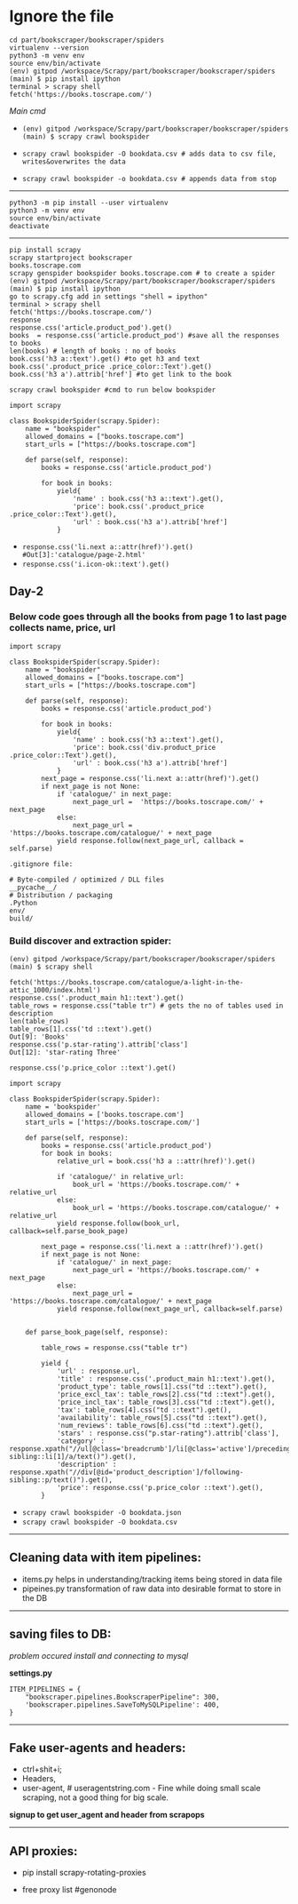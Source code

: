 # Ignore the file

```
cd part/bookscraper/bookscraper/spiders
virtualenv --version
python3 -m venv env
source env/bin/activate
(env) gitpod /workspace/Scrapy/part/bookscraper/bookscraper/spiders (main) $ pip install ipython
terminal > scrapy shell
fetch('https://books.toscrape.com/')
```

*Main cmd* 
- `(env) gitpod /workspace/Scrapy/part/bookscraper/bookscraper/spiders (main) $ scrapy crawl bookspider`

- `scrapy crawl bookspider -O bookdata.csv # adds data to csv file, writes&overwrites the data`
- `scrapy crawl bookspider -o bookdata.csv # appends data from stop `

----
```
python3 -m pip install --user virtualenv
python3 -m venv env
source env/bin/activate
deactivate
```
----

```
pip install scrapy
scrapy startproject bookscraper
books.toscrape.com
scrapy genspider bookspider books.toscrape.com # to create a spider
(env) gitpod /workspace/Scrapy/part/bookscraper/bookscraper/spiders (main) $ pip install ipython
go to scrapy.cfg add in settings "shell = ipython"
terminal > scrapy shell
fetch('https://books.toscrape.com/')
response
response.css('article.product_pod').get()
books  = response.css('article.product_pod') #save all the responses to books
len(books) # length of books : no of books
book.css('h3 a::text').get() #to get h3 and text
book.css('.product_price .price_color::Text').get() 
book.css('h3 a').attrib['href'] #to get link to the book
```
`scrapy crawl bookspider #cmd to run below bookspider`

```
import scrapy

class BookspiderSpider(scrapy.Spider):
    name = "bookspider"
    allowed_domains = ["books.toscrape.com"]
    start_urls = ["https://books.toscrape.com"]

    def parse(self, response):
        books = response.css('article.product_pod')

        for book in books:
            yield{
                'name' : book.css('h3 a::text').get(),
                'price': book.css('.product_price .price_color::Text').get(),
                'url' : book.css('h3 a').attrib['href']
            }
```

- `response.css('li.next a::attr(href)').get() #Out[3]:'catalogue/page-2.html'`
- `response.css('i.icon-ok::text').get()`

## Day-2
### Below code goes through all the books from page 1 to last page collects name, price, url
```
import scrapy

class BookspiderSpider(scrapy.Spider):
    name = "bookspider"
    allowed_domains = ["books.toscrape.com"]
    start_urls = ["https://books.toscrape.com"]

    def parse(self, response):
        books = response.css('article.product_pod')

        for book in books:
            yield{
                'name' : book.css('h3 a::text').get(),
                'price': book.css('div.product_price .price_color::Text').get(),
                'url' : book.css('h3 a').attrib['href']
            }    
        next_page = response.css('li.next a::attr(href)').get()
        if next_page is not None:
            if 'catalogue/' in next_page:
                next_page_url =  'https://books.toscrape.com/' + next_page
            else:
                next_page_url = 'https://books.toscrape.com/catalogue/' + next_page    
            yield response.follow(next_page_url, callback = self.parse)

```
`.gitignore file:`

```
# Byte-compiled / optimized / DLL files
__pycache__/
# Distribution / packaging
.Python
env/
build/
```

### Build discover and extraction spider:
`(env) gitpod /workspace/Scrapy/part/bookscraper/bookscraper/spiders (main) $ scrapy shell`
```
fetch('https://books.toscrape.com/catalogue/a-light-in-the-attic_1000/index.html')
response.css('.product_main h1::text').get()
table_rows = response.css("table tr") # gets the no of tables used in description
len(table_rows)
table_rows[1].css('td ::text').get()
Out[9]: 'Books'
response.css('p.star-rating').attrib['class']
Out[12]: 'star-rating Three'
```
`response.css('p.price_color ::text').get()`
```
import scrapy

class BookspiderSpider(scrapy.Spider):
    name = 'bookspider'
    allowed_domains = ['books.toscrape.com']
    start_urls = ['https://books.toscrape.com/']

    def parse(self, response):
        books = response.css('article.product_pod')
        for book in books:
            relative_url = book.css('h3 a ::attr(href)').get()

            if 'catalogue/' in relative_url:
                book_url = 'https://books.toscrape.com/' + relative_url
            else:
                book_url = 'https://books.toscrape.com/catalogue/' + relative_url
            yield response.follow(book_url, callback=self.parse_book_page)

        next_page = response.css('li.next a ::attr(href)').get()
        if next_page is not None:
            if 'catalogue/' in next_page:
                next_page_url = 'https://books.toscrape.com/' + next_page
            else:
                next_page_url = 'https://books.toscrape.com/catalogue/' + next_page
            yield response.follow(next_page_url, callback=self.parse)


    def parse_book_page(self, response):

        table_rows = response.css("table tr")
        
        yield {
            'url' : response.url,
            'title' : response.css('.product_main h1::text').get(),
            'product_type': table_rows[1].css("td ::text").get(),
            'price_excl_tax': table_rows[2].css("td ::text").get(),
            'price_incl_tax': table_rows[3].css("td ::text").get(),
            'tax': table_rows[4].css("td ::text").get(),
            'availability': table_rows[5].css("td ::text").get(),
            'num_reviews': table_rows[6].css("td ::text").get(),
            'stars' : response.css("p.star-rating").attrib['class'],
            'category' : response.xpath("//ul[@class='breadcrumb']/li[@class='active']/preceding-sibling::li[1]/a/text()").get(),
            'description' : response.xpath("//div[@id='product_description']/following-sibling::p/text()").get(),
            'price': response.css('p.price_color ::text').get(),
        }
```
- `scrapy crawl bookspider -O bookdata.json`
- `scrapy crawl bookspider -O bookdata.csv`

-----------------------------------

## Cleaning data with item pipelines:
- items.py helps in understanding/tracking items being stored in data file
- pipeines.py transformation of raw data into desirable format to store in the DB

-----------------------------------

## saving files to DB:

*problem occured install and connecting to mysql*

**settings.py** 
```
ITEM_PIPELINES = {
    "bookscraper.pipelines.BookscraperPipeline": 300,
    'bookscraper.pipelines.SaveToMySQLPipeline': 400,
}
```
----------------------------------------

## Fake user-agents and headers:

- ctrl+shit+i;
- Headers,
- user-agent, # useragentstring.com - Fine while doing small scale scraping, not a good thing for big scale.


**signup to get user_agent and header from scrapops**

------------------------------------------

## API proxies:

- pip install scrapy-rotating-proxies

- free proxy list #genonode